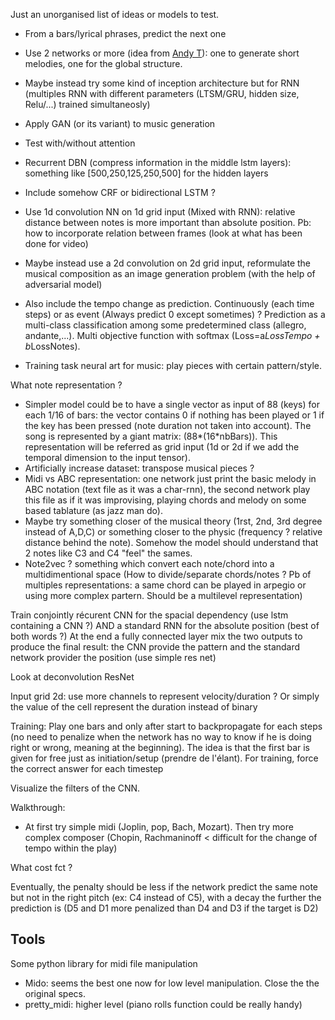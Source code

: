 Just an unorganised list of ideas or models to test.

* From a bars/lyrical phrases, predict the next one
* Use 2 networks or more (idea from [Andy T](https://github.com/aPToul/Experiments-in-Music)): one to generate short melodies, one for the global structure.
* Maybe instead try some kind of inception architecture but for RNN (multiples RNN with different parameters (LTSM/GRU, hidden size, Relu/...) trained simultaneosly)
* Apply GAN (or its variant) to music generation
* Test with/without attention
* Recurrent DBN (compress information in the middle lstm layers): something like [500,250,125,250,500] for the hidden layers
* Include somehow CRF or bidirectional LSTM ?
* Use 1d convolution NN on 1d grid input (Mixed with RNN): relative distance between notes is more important than absolute position. Pb: how to incorporate relation between frames (look at what has been done for video)
* Maybe instead use a 2d convolution on 2d grid input, reformulate the musical composition as an image generation problem (with the help of adversarial model)
* Also include the tempo change as prediction. Continuously (each time steps) or as event (Always predict 0 except sometimes) ? Prediction as a multi-class classification among some predetermined class (allegro, andante,...). Multi objective function with softmax (Loss=a*LossTempo + b*LossNotes).

* Training task neural art for music: play pieces with certain pattern/style.


What note representation ?

* Simpler model could be to have a single vector as input of 88 (keys) for each 1/16 of bars: the vector contains 0 if nothing has been played or 1 if the key has been pressed (note duration not taken into account). The song is represented by a giant matrix: (88*(16*nbBars)). This representation will be referred as grid input (1d or 2d if we add the temporal dimension to the input tensor).
* Artificially increase dataset: transpose musical pieces ?
* Midi vs ABC representation: one network just print the basic melody in ABC notation (text file as it was a char-rnn), the second network play this file as if it was improvising, playing chords and melody on some based tablature (as jazz man do).
* Maybe try something closer of the musical theory (1rst, 2nd, 3rd degree instead of A,D,C) or something closer to the physic (frequency ? relative distance behind the note). Somehow the model should understand that 2 notes like C3 and C4 "feel" the sames.
* Note2vec ? something which convert each note/chord into a multidimentional space (How to divide/separate chords/notes ? Pb of multiples representations: a same chord can be played in arpegio or using more complex partern. Should be a multilevel representation)



Train conjointly récurent CNN  for the spacial dependency (use lstm containing a CNN ?) AND a standard RNN for the absolute position (best of both words ?) At the end a fully connected layer mix the two outputs to produce the final result: the CNN provide the pattern and the standard network provider the position (use simple res net)

Look at deconvolution
ResNet

Input grid 2d: use more channels to represent velocity/duration ?
Or simply the value of the cell represent the duration instead of binary

Training: Play one bars and only after start to backpropagate for each steps (no need to penalize when the network has no way to know if he is doing right or wrong, meaning at the beginning). The idea is that the first bar is given for free just as initiation/setup (prendre de l'élant).
For training, force the correct answer for each timestep

Visualize the filters of the CNN.

Walkthrough:

* At first try simple midi (Joplin, pop, Bach, Mozart). Then try more complex composer (Chopin, Rachmaninoff < difficult for the change of tempo within the play)


What cost fct ?

Eventually, the penalty should be less if the network predict the same note but not in the right pitch (ex: C4 instead of C5), with a decay the further the prediction is (D5 and D1 more penalized than D4 and D3 if the target is D2)


## Tools

Some python library for midi file manipulation
* Mido: seems the best one now for low level manipulation. Close the the original specs.
* pretty_midi: higher level (piano rolls function could be really handy)
